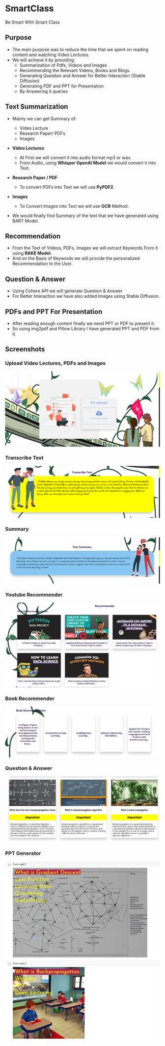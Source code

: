 # SmartClass
Be Smart With Smart Class  

## Purpose
- The main purpose was to reduce the time that we spent on reading content and watching Video Lectures.
- We will achieve it by providing:
    - Summarization of Pdfs, Videos and Images
    - Recommending the Relevant Videos, Books and Blogs.
    - Generating Quesiton and Answer for Better Interaction (Stable Diffusion)
    - Generating PDF and PPT for Presentation
    - By Answering it queries  

## Text Summarization  
- Mainly we can get Summary of:
  - Video Lecture
  - Research Paper/ PDFs
  - Images

- **Video Lectures**  
  - At First we will convert it into audio format mp3 or wav.
  - From Audio, using **Whisper OpenAI Model** we would convert it into Text.

- **Research Paper / PDF**
  - To convert PDFs into Text we will use **PyPDF2**.

- **Images**
  - To Convert Images into Text we will use **OCR** Method.

- We would finally find Summary of the text that we have generated using BART Model.  


## Recommendation
- From the Text of Videos, PDFs, Images we will extract Keywords From it using **RAKE Model**.
- And on the Basis of Keywords we will provide the personalized Recommendation to the User.

## Question & Answer
- Using Cohere API we will generate Question & Answer
- For Better Interaction we have also added Images using Stable Diffusion.

## PDFs and PPT For Presentation
- After reading enough content finally we need PPT or PDF to present it.
- So using img2pdf and Pillow Library I have generated PPT and PDF from it.

## Screenshots
### **Upload Video Lectures, PDFs and Images**
![Upload Video Lecture, PDFs and Images](https://github.com/GAUTAMSINGH102/SmartClass/blob/main/WebsiteImages/upload.png)

### **Transcribe Text**
![Transcribe Text](https://github.com/GAUTAMSINGH102/SmartClass/blob/main/WebsiteImages/transcribe.png)

### **Summary**
![Summary](https://github.com/GAUTAMSINGH102/SmartClass/blob/main/WebsiteImages/summary.png)

### **Youtube Recommender**
![Youtube Recommender](https://github.com/GAUTAMSINGH102/SmartClass/blob/main/WebsiteImages/youtuberecommender.png)

### **Book Recommender**
![Book Recommender](https://github.com/GAUTAMSINGH102/SmartClass/blob/main/WebsiteImages/bookrecommender.png)

### **Question & Answer**
![Book Recommender](https://github.com/GAUTAMSINGH102/Assembly-AI-Hackathon/blob/main/WebsiteImages/qa2.png)

### **PPT Generator**
![Book Recommender](https://github.com/GAUTAMSINGH102/Assembly-AI-Hackathon/blob/main/WebsiteImages/pptgenerator.png)


